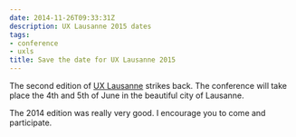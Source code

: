 ```yaml
---
date: 2014-11-26T09:33:31Z
description: UX Lausanne 2015 dates
tags:
- conference
- uxls
title: Save the date for UX Lausanne 2015
---
```


The second edition of [UX Lausanne](http://2015.uxlausanne.com) strikes back. The conference will take place the 4th and 5th of June in the beautiful city of Lausanne.

The 2014 edition was really very good. I encourage you to come and participate.
